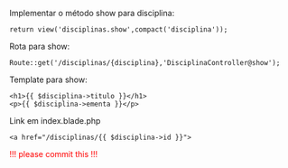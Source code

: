 Implementar o método show para disciplina:

    return view('disciplinas.show',compact('disciplina'));

Rota para show:

    Route::get('/disciplinas/{disciplina},'DisciplinaController@show');

Template para show:

    <h1>{{ $disciplina->titulo }}</h1>
    <p>{{ $disciplina->ementa }}</p>

Link em index.blade.php

    <a href="/disciplinas/{{ $disciplina->id }}">

<div style="color:red;">!!! please commit this !!!</div>
